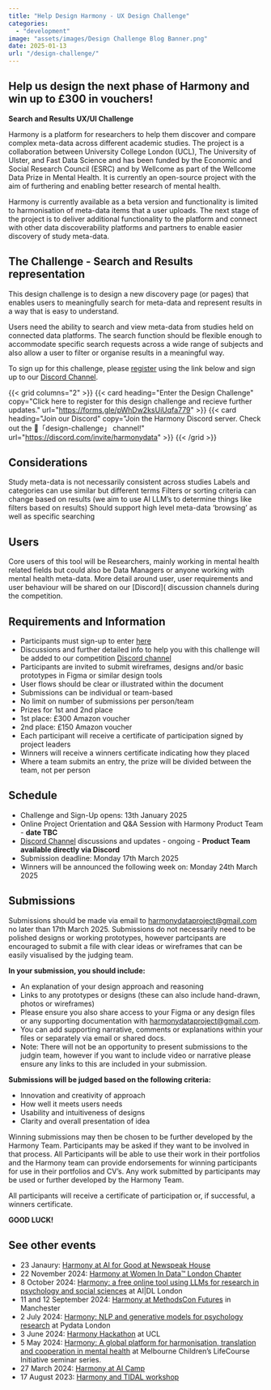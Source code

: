 ```yaml
---
title: "Help Design Harmony - UX Design Challenge"
categories: 
  - "development"
image: "assets/images/Design Challenge Blog Banner.png"
date: 2025-01-13
url: "/design-challenge/"
---
```


## Help us design the next phase of Harmony and win up to £300 in vouchers!

**Search and Results UX/UI Challenge**

Harmony is a platform for researchers to help them discover and compare complex meta-data across different academic studies. The project is a collaboration between University College London (UCL), The University of Ulster, and Fast Data Science and has been funded by the Economic and Social Research Council (ESRC) and by Wellcome as part of the Wellcome Data Prize in Mental Health. It is currently an open-source project with the aim of furthering and enabling better research of mental health. 

Harmony is currently available as a beta version and functionality is limited to harmonisation of meta-data items that a user uploads. The next stage of the project is to deliver additional functionality to the platform and connect with other data discoverability platforms and partners to enable easier discovery of study meta-data. 

## The Challenge - Search and Results representation
This design challenge is to design a new discovery page (or pages) that enables users to meaningfully search for meta-data and represent results in a way that is easy to understand. 

Users need the ability to search and view meta-data from studies held on connected data platforms. The search function should be flexible enough to accommodate specific search requests across a wide range of subjects and also allow a user to filter or organise results in a meaningful way.

To sign up for this challenge, please [register](https://forms.gle/pWhDw2ksUiUqfa779) using the link below and sign up to our [Discord Channel](https://discord.gg/XPSwKzcG8N).

{{< grid columns="2" >}}
  {{< card heading="Enter the Design Challenge" copy="Click here to register for this design challenge and recieve further updates." url="https://forms.gle/pWhDw2ksUiUqfa779" >}}
  {{< card heading="Join our Discord" copy="Join the Harmony Discord server. Check out the 🏅「design-challenge」 channel!" url="https://discord.com/invite/harmonydata" >}}
{{< /grid >}}


## Considerations
Study meta-data is not necessarily consistent across studies
Labels and categories can use similar but different terms
Filters or sorting criteria can change based on results (we aim to use AI LLM’s to determine things like filters based on results)
Should support high level meta-data ‘browsing’ as well as specific searching

## Users
Core users of this tool will be Researchers, mainly working in mental health related fields but could also be Data Managers or anyone working with mental health meta-data. More detail around user, user requirements and user behaviour will be shared on our [Discord]( discussion channels during the competition.

## Requirements and Information
* Participants must sign-up to enter [here](https://forms.gle/hkFiGDFPcraFPQGc9)
* Discussions and further detailed info to help you with this challenge will be added to our competition [Discord channel](https://discord.gg/XPSwKzcG8N) 
* Participants are invited to submit wireframes, designs and/or basic prototypes in Figma or similar design tools
* User flows should be clear or illustrated within the document
* Submissions can be individual or team-based
* No limit on number of submissions per person/team
* Prizes for 1st and 2nd place
* 1st place: £300 Amazon voucher
* 2nd place: £150 Amazon voucher
* Each participant will receive a certificate of participation signed by project leaders
* Winners will receive a winners certificate indicating how they placed
* Where a team submits an entry, the prize will be divided between the team, not per person

## Schedule
* Challenge and Sign-Up opens: 13th January 2025
* Online Project Orientation and Q&A Session with Harmony Product Team - **date TBC**
* [Discord Channel](https://discord.gg/XPSwKzcG8N) discussions and updates - ongoing - **Product Team available directly via Discord**
* Submission deadline: Monday 17th March 2025
* Winners will be announced the following week on: Monday 24th March 2025


## Submissions
Submissions should be made via email to harmonydataproject@gmail.com no later than 17th March 2025. Submissions do not necessarily need to be polished designs or working prototypes, however partcipants are encouraged to submit a file with clear ideas or wireframes that can be easily visualised by the judging team. 

**In your submission, you should include:**
* An explanation of your design approach and reasoning
* Links to any prototypes or designs (these can also include hand-drawn, photos or wireframes)
* Please ensure you also share access to your Figma or any design files or any supporting documentation with  harmonydataproject@gmail.com. 
* You can add supporting narrative, comments or explanations within your files or separately via email or shared docs.  
* Note: There will not be an opportunity to present submissions to the judgin team, however if you want to include video or narrative please ensure any links to this are included in your submission.


**Submissions will be judged based on the following criteria:**
* Innovation and creativity of approach
* How well it meets users needs
* Usability and intuitiveness of designs
* Clarity and overall presentation of idea

Winning submissions may then be chosen to be further developed by the Harmony Team. Participants may be asked if they want to be involved in that process. All Participants will be able to use their work in their portfolios and the Harmony team can provide endorsements for winning participants for use in their portfolios and CV’s. Any work submitted by participants may be used or further developed by the Harmony Team. 

All participants will receive a certificate of participation or, if successful, a winners certificate.

**GOOD LUCK!**


## See other events

* 23 Janaury: [Harmony at AI for Good at Newspeak House](https://harmonydata.ac.uk/psychology-ai-tool/newspeak-house/)
* 22 November 2024: [Harmony at Women In Data™️ London Chapter](/open-source-for-social-science/women-in-data/)
* 8 October 2024: [Harmony: a free online tool using LLMs for research in psychology and social sciences](/psychology-ai-tool/aidl-meetup/)  at AI|DL London
* 11 and 12 September 2024: [Harmony at MethodsCon Futures](/ai-in-mental-health/harmony-at-methodscon-futures/
) in Manchester
* 2 July 2024: [Harmony: NLP and generative models for psychology research](/open-source-for-social-science/pydata-meetup/)  at Pydata London
* 3 June 2024: [Harmony Hackathon](/open-source-for-social-science/hackathon/) at UCL
* 5 May 2024: [Harmony: A global platform for harmonisation, translation and cooperation in mental health](/ai-in-mental-health/harmony-at-lifecourse-seminar/) at  Melbourne Children’s LifeCourse Initiative seminar series.
* 27 March 2024: [Harmony at AI Camp](/psychology-ai-tool/aicamp-meetup/)
* 17 August 2023: [Harmony and TIDAL workshop](/ai-in-mental-health/harmony-and-tidal-workshop)


